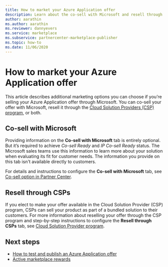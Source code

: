 ```yaml
---
title: How to market your Azure Application offer 
description: Learn about the co-sell with Microsoft and resell through Cloud Solution Providers (CSP) program options for your Azure application offer in the Microsoft commercial marketplace.
author: aarathin
ms.author: aarathin
ms.reviewer: dannyevers
ms.service: marketplace 
ms.subservice: partnercenter-marketplace-publisher
ms.topic: how-to
ms.date: 11/06/2020
---
```


# How to market your Azure Application offer

This article describes additional marketing options you can choose if you’re selling your Azure Application offer through Microsoft. You can co-sell your offer with Microsoft, resell it through the [Cloud Solution Providers (CSP) program](cloud-solution-providers.md), or both.

## Co-sell with Microsoft

Providing information on the **Co-sell with Microsoft** tab is entirely optional. But it’s required to achieve _Co-sell Ready_ and _IP Co-sell Ready_ status. The Microsoft sales teams use this information to learn more about your solution when evaluating its fit for customer needs. The information you provide on this tab isn't available directly to customers.

For details and instructions to configure the **Co-sell with Microsoft** tab, see [Co-sell option in Partner Center](commercial-marketplace-co-sell.md).

## Resell through CSPs

If you elect to make your offer available in the Cloud Solution Provider (CSP) program, CSPs can sell your product as part of a bundled solution to their customers. For more information about reselling your offer through the CSP program and step-by-step instructions to configure the **Resell through CSPs** tab, see [Cloud Solution Provider program](cloud-solution-providers.md).

## Next steps

- [How to test and publish an Azure Application offer](create-new-azure-apps-offer-test-publish.md)
- [Active marketplace rewards](partner-center-portal/marketplace-rewards.md)
